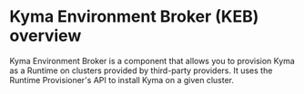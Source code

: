 # Kyma Environment Broker (KEB) overview

Kyma Environment Broker is a component that allows you to provision Kyma as a Runtime on clusters provided by third-party providers. It uses the Runtime Provisioner's API to install Kyma on a given cluster.
